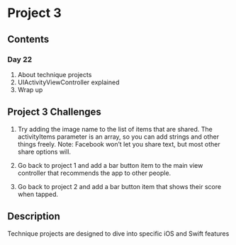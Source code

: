 # Project 3

## Contents 

### Day 22
1.  About technique projects
2. UIActivityViewController explained
3. Wrap up

## Project 3 Challenges
1. Try adding the image name to the list of items that are shared. The activityItems parameter is an array, so you can add strings and other things freely. Note: Facebook won’t let you share text, but most other share options will.

2. Go back to project 1 and add a bar button item to the main view controller that recommends the app to other people.

3. Go back to project 2 and add a bar button item that shows their score when tapped.

## Description
Technique projects are designed to dive into specific iOS and Swift features

 

